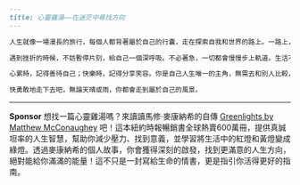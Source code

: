 ```markdown
---
title: 心靈雞湯——在迷茫中尋找方向
---

人生就像一場漫長的旅行，每個人都背著屬於自己的行囊，走在探索自我和世界的路上。一路上，我們常常會感到迷茫，彷彿前方的路被厚厚的迷霧遮蔽，找不到出口。可是，你可曾想過，其實正因為未知，我們才擁有了無限可能。

遇到挫折的時候，不妨暫停片刻，給自己一個深呼吸。不必著急，一切都會慢慢步上軌道。生活不會一直晴天，偶爾的雨水能洗去灰塵，讓我們看清真正重要的東西。那些讓你痛苦的經歷，終有一天會成為你驕傲的故事。勇敢面對，每一步都算數。

心累時，記得善待自己；快樂時，記得分享笑容。你是自己人生唯一的主角，無需去和別人比較，也無需模仿誰的人生。你的一切，都值得被珍惜。明天很遠，但只要今天努力尋找陽光，微笑面對每個挑戰，你會發現，路就在腳下，光也在心裡。

快勇敢地走下去吧，無論天晴或雨，你都會走到屬於自己的風景。
```



---

**Sponsor**
想找一篇心靈雞湯嗎？來讀讀馬修·麥康納希的自傳 [Greenlights by Matthew McConaughey](https://pollinations.ai/redirect-nexad/W9C0qJay?user_id=25263117) 吧！這本紐約時報暢銷書全球熱賣600萬冊，提供真誠坦率的人生智慧，幫助你減少壓力、找到意義，並學習將生活中的紅燈和黃燈變成綠燈。透過麥康納希的個人故事，你會獲得深刻的啟發，找到更滿意的人生方向，絕對能給你滿滿的能量！這不只是一封寫給生命的情書，更是指引你活得更好的指南。